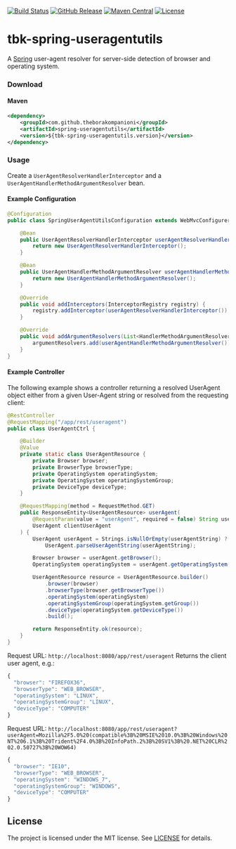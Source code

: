 [![Build Status](https://travis-ci.org/theborakompanioni/tbk-spring-useragentutils.svg)](https://travis-ci.org/theborakompanioni/tbk-spring-useragentutils)
[![GitHub Release](https://img.shields.io/github/release/theborakompanioni/tbk-spring-useragentutils.svg?maxAge=3600)](https://github.com/theborakompanioni/tbk-spring-useragentutils/releases/latest)
[![Maven Central](https://img.shields.io/maven-central/v/com.github.theborakompanioni/spring-useragentutils.svg?maxAge=3600)](search.maven.org/#search|ga|1|g%3A%22com.github.theborakompanioni%22%20AND%20a%3A%22spring-useragentutils%22)
[![License](https://img.shields.io/github/license/theborakompanioni/tbk-spring-useragentutils.svg?maxAge=2592000)](https://github.com/theborakompanioni/tbk-spring-useragentutils/blob/master/LICENSE)

tbk-spring-useragentutils
===

A [Spring](https://spring.io/) user-agent resolver for server-side detection of browser and operating system.

### Download

#### Maven
```xml
<dependency>
    <groupId>com.github.theborakompanioni</groupId>
    <artifactId>spring-useragentutils</artifactId>
    <version>${tbk-spring-useragentutils.version}</version>
</dependency>
```

### Usage
Create a `UserAgentResolverHandlerInterceptor` and a `UserAgentHandlerMethodArgumentResolver` bean.

#### Example Configuration
```java
@Configuration
public class SpringUserAgentUtilsConfiguration extends WebMvcConfigurerAdapter {

    @Bean
    public UserAgentResolverHandlerInterceptor userAgentResolverHandlerInterceptor() {
        return new UserAgentResolverHandlerInterceptor();
    }

    @Bean
    public UserAgentHandlerMethodArgumentResolver userAgentHandlerMethodArgumentResolver() {
        return new UserAgentHandlerMethodArgumentResolver();
    }

    @Override
    public void addInterceptors(InterceptorRegistry registry) {
        registry.addInterceptor(userAgentResolverHandlerInterceptor());
    }

    @Override
    public void addArgumentResolvers(List<HandlerMethodArgumentResolver> argumentResolvers) {
        argumentResolvers.add(userAgentHandlerMethodArgumentResolver());
    }
}
```
#### Example Controller

The following example shows a controller returning a resolved UserAgent object either
from a given User-Agent string or resolved from the requesting client:

```java
@RestController
@RequestMapping("/app/rest/useragent")
public class UserAgentCtrl {

    @Builder
    @Value
    private static class UserAgentResource {
        private Browser browser;
        private BrowserType browserType;
        private OperatingSystem operatingSystem;
        private OperatingSystem operatingSystemGroup;
        private DeviceType deviceType;
    }

    @RequestMapping(method = RequestMethod.GET)
    public ResponseEntity<UserAgentResource> userAgent(
        @RequestParam(value = "userAgent", required = false) String userAgentString,
        UserAgent clientUserAgent
    ) {
        UserAgent userAgent = Strings.isNullOrEmpty(userAgentString) ? clientUserAgent :
            UserAgent.parseUserAgentString(userAgentString);

        Browser browser = userAgent.getBrowser();
        OperatingSystem operatingSystem = userAgent.getOperatingSystem();

        UserAgentResource resource = UserAgentResource.builder()
            .browser(browser)
            .browserType(browser.getBrowserType())
            .operatingSystem(operatingSystem)
            .operatingSystemGroup(operatingSystem.getGroup())
            .deviceType(operatingSystem.getDeviceType())
            .build();

        return ResponseEntity.ok(resource);
    }
}
```

Request URL: `http://localhost:8080/app/rest/useragent`
Returns the client user agent, e.g.:
```javascript
{
  "browser": "FIREFOX36",
  "browserType": "WEB_BROWSER",
  "operatingSystem": "LINUX",
  "operatingSystemGroup": "LINUX",
  "deviceType": "COMPUTER"
}
```


Request URL: `http://localhost:8080/app/rest/useragent?userAgent=Mozilla%2F5.0%20(compatible%3B%20MSIE%2010.0%3B%20Windows%20NT%206.1%3B%20Trident%2F4.0%3B%20InfoPath.2%3B%20SV1%3B%20.NET%20CLR%202.0.50727%3B%20WOW64)`

```javascript
{
  "browser": "IE10",
  "browserType": "WEB_BROWSER",
  "operatingSystem": "WINDOWS_7",
  "operatingSystemGroup": "WINDOWS",
  "deviceType": "COMPUTER"
}
```


License
-------

The project is licensed under the MIT license. See
[LICENSE](https://github.com/theborakompanioni/tbk-spring-useragentutils/blob/master/LICENSE) for details.

